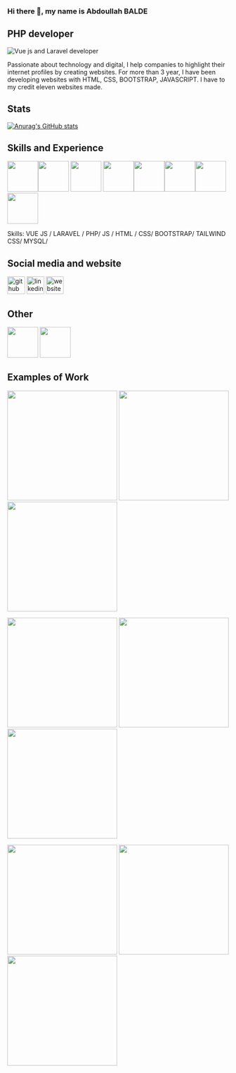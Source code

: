 ### Hi there 👋, my name is Abdoullah BALDE
####  <h2>PHP developer</h2>
![Vue js and Laravel developer](https://github.com/Baldeabdoullah/Baldeabdoullah/blob/main/artificial-intelligence-g9823ed4c8_1280.jpg)

Passionate about technology and digital, I help companies to highlight their internet profiles by creating
websites. For more than 3 year, I have been developing websites with HTML, CSS, BOOTSTRAP,
JAVASCRIPT. I have to my credit eleven websites made.

## Stats

[![Anurag's GitHub stats](https://github-readme-stats-sigma-five.vercel.app/api?username=Baldeabdoullah&show_icons=true&theme=radical)](https://github.com/anuraghazra/github-readme-stats)


## Skills and Experience

<img src="https://cdn.jsdelivr.net/gh/devicons/devicon/icons/html5/html5-original.svg" width="70" /><img src="https://cdn.jsdelivr.net/gh/devicons/devicon/icons/css3/css3-original.svg" width="70" /> <img src="https://cdn.jsdelivr.net/gh/devicons/devicon/icons/javascript/javascript-original.svg" width="70" /> <img src="https://cdn.jsdelivr.net/gh/devicons/devicon/icons/bootstrap/bootstrap-original.svg" width="70" /><img src="https://cdn.jsdelivr.net/gh/devicons/devicon/icons/tailwindcss/tailwindcss-plain.svg" width="70" /><img 
src="https://cdn.jsdelivr.net/gh/devicons/devicon/icons/php/php-original.svg" width="70" /><img
 src="https://cdn.jsdelivr.net/gh/devicons/devicon/icons/mysql/mysql-original.svg" width="70" /><img src="https://cdn.jsdelivr.net/gh/devicons/devicon/icons/laravel/laravel-plain.svg" width="70" />
          
          
Skills: VUE JS / LARAVEL / PHP/ JS / HTML / CSS/ BOOTSTRAP/ TAILWIND CSS/ MYSQL/ 

## Social media and website

[<img src='https://cdn.jsdelivr.net/npm/simple-icons@3.0.1/icons/github.svg' alt='github' height='40'>](https://github.com/Baldeabdoullah)  [<img src='https://cdn.jsdelivr.net/npm/simple-icons@3.0.1/icons/linkedin.svg' alt='linkedin' height='40'>](https://www.linkedin.com/in/abdoullah-balde-1ab8b2234/)  [<img src='https://cdn.jsdelivr.net/npm/simple-icons@3.0.1/icons/icloud.svg' alt='website' height='40'>](https://abdoullahbalde.com/)  

## Other

<img src="https://cdn.jsdelivr.net/gh/devicons/devicon/icons/vscode/vscode-original.svg" width="70" /> <img 
  src="https://cdn.jsdelivr.net/gh/devicons/devicon/icons/git/git-original.svg" width="70" />
          
          

## Examples of Work

<img src="https://github.com/Baldeabdoullah/Baldeabdoullah/blob/main/baguette.png" width="250" />  <img src="https://github.com/Baldeabdoullah/Baldeabdoullah/blob/main/baguette4.png"  width="250" />  <img src="https://github.com/Baldeabdoullah/Baldeabdoullah/blob/main/restaurant1.png" width="250" />


<img src="https://github.com/Baldeabdoullah/Baldeabdoullah/blob/main/digishop3.PNG" width="250" />  <img src="https://github.com/Baldeabdoullah/Baldeabdoullah/blob/main/digishop5.PNG"  width="250" />  <img src="https://github.com/Baldeabdoullah/Baldeabdoullah/blob/main/digishop6.PNG" width="250" />


<img src="https://github.com/Baldeabdoullah/Baldeabdoullah/blob/main/sportify3.png" width="250" />  <img src="https://github.com/Baldeabdoullah/Baldeabdoullah/blob/main/sportify4.png"  width="250" />  <img src="https://github.com/Baldeabdoullah/Baldeabdoullah/blob/main/sportify5.png" width="250" />










